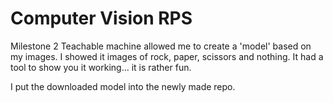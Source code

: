 # Computer Vision RPS


Milestone 2
Teachable machine allowed me to create a 'model' based on my images. I showed it images of rock, paper, scissors and nothing. It had a tool to show you it working... it is rather fun. 

I put the downloaded model into the newly made repo. 


